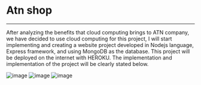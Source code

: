 # Atn shop
----------------

After analyzing the benefits that cloud computing brings to ATN company, we have decided to use cloud computing for this project, I will start implementing and creating a website project developed in Nodejs language, Express framework, and using MongoDB as the database. This project will be deployed on the internet with HEROKU. The implementation and implementation of the project will be clearly stated below.

![image](https://user-images.githubusercontent.com/84957563/170856487-2064d2dd-4f1b-458f-9b61-40a2cd72bfea.png)
![image](https://user-images.githubusercontent.com/84957563/170856493-157caebf-066d-49f1-b8d3-f912760b1319.png)
![image](https://user-images.githubusercontent.com/84957563/170856513-a978777f-4051-4490-88bc-bb53d50d3175.png)
